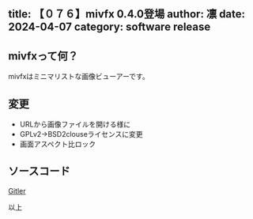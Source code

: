 title: 【０７６】mivfx 0.4.0登場
author: 凛
date: 2024-04-07
category: software release
----
## mivfxって何？
mivfxはミニマリストな画像ビューアーです。

## 変更
* URLから画像ファイルを開ける様に
* GPLv2→BSD2clouseライセンスに変更
* 画面アスペクト比ロック

## ソースコード
[Gitler](https://gitler.moe/suwako/mivfx)

以上
